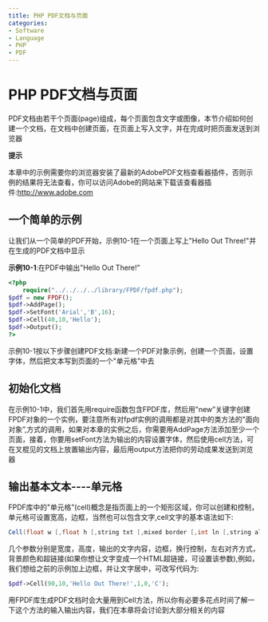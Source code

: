 ```yaml
---
title: PHP PDF文档与页面
categories:
- Software
- Language
- PHP
- PDF
---
```

# PHP PDF文档与页面

PDF文档由若干个页面(page)组成，每个页面包含文字或图像，本节介绍如何创建一个文档，在文档中创建页面，在页面上写入文字，并在完成时把页面发送到浏览器

**提示**

本章中的示例需要你的浏览器安装了最新的AdobePDF文档查看器插件，否则示例的结果将无法查看，你可以访问Adobe的网站来下载该查看器插件:http://www.adobe.com

## 一个简单的示例

让我们从一个简单的PDF开始，示例10-1在一个页面上写上"Hello Out Three!"并在生成的PDF文档中显示

**示例10-1**:在PDF中输出"Hello Out There!”

```php
<?php
    require("../../../../library/FPDF/fpdf.php");
$pdf = new FPDF();
$pdf->AddPage();
$pdf->SetFont('Arial','B',16);
$pdf->Cell(40,10,'Hello');
$pdf->Output();
?>
```

示例10-1按以下步骤创建PDF文档:新建一个PDF对象示例，创建一个页面，设置字体，然后把文本写到页面的一个"单元格”中去

## 初始化文档

在示例10-1中，我们首先用require函数包含FPDF库，然后用"new”关键字创建FPDF对象的一个实例，要注意所有对fpdf实例的调用都是对其中的类方法的"面向对象”,方式的调用，如果对本章的实例之后，你需要用AddPage方法添加至少一个页面，接着，你要用setFont方法为输出的内容设置字体，然后使用cell方法，可在叉棍见的文档上放置输出内容，最后用output方法把你的劳动成果发送到浏览器

## 输出基本文本----单元格

FPDF库中的"单元格”(cell)概念是指页面上的一个矩形区域，你可以创建和控制，单元格可设置宽高，边框，当然也可以包含文字,cell文字的基本语法如下:

```java
Cell(float w [,float h [,string txt [,mixed border [,int ln [,string align [,int fill [,mixed link]]]]]]])
```

几个参数分别是宽度，高度，输出的文字内容，边框，换行控制，左右对齐方式，背景颜色和超链接(如果你想让文字变成一个HTML超链接，可设置该参数),例如，我们想给之前的示例加上边框，并让文字居中，可改写代码为:

```php
$pdf->Cell(90,10,'Hello Out There!',1,0,'C');
```

用FPDF库生成PDF文档时会大量用到Cell方法，所以你有必要多花点时间了解一下这个方法的输入输出内容，我们在本章将会讨论到大部分相关的内容

